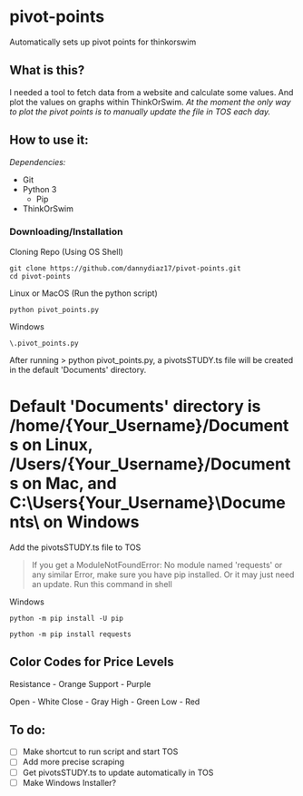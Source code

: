 #  **pivot-points**
Automatically sets up pivot points for thinkorswim

## **What is this?**
I needed a tool to fetch data from a website and calculate some values. And plot the values on graphs within ThinkOrSwim.
*At the moment the only way to plot the pivot points is to manually update the file in TOS each day.*

## **How to use it:**
*Dependencies:*
- Git
- Python 3
   - Pip
- ThinkOrSwim

### **Downloading/Installation**
Cloning Repo (Using OS Shell)
```
git clone https://github.com/dannydiaz17/pivot-points.git
cd pivot-points
```
Linux or MacOS (Run the python script)
```
python pivot_points.py
```
Windows
```
\.pivot_points.py
```

After running > python pivot_points.py, a pivotsSTUDY.ts file will be created in the default 'Documents' directory.
# Default 'Documents' directory is /home/{Your_Username}/Documents on Linux, /Users/{Your_Username}/Documents on Mac, and C:\Users\{Your_Username}\Documents\ on Windows

Add the pivotsSTUDY.ts file to TOS

> If you get a ModuleNotFoundError: No module named 'requests'
> or any similar Error, make sure you have pip installed.
> Or it may just need an update.
> Run this command in shell

Windows
```
python -m pip install -U pip

python -m pip install requests
```

## Color Codes for Price Levels
Resistance  -  Orange
Support     -  Purple

Open        -  White
Close       -  Gray
High        -  Green
Low         -  Red


## To do:

- [ ] Make shortcut to run script and start TOS
- [ ] Add more precise scraping
- [ ] Get pivotsSTUDY.ts to update automatically in TOS
- [ ] Make Windows Installer?
